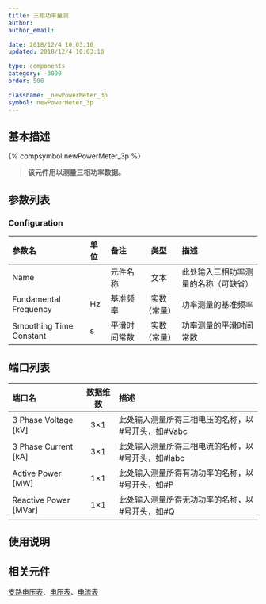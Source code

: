 ```yaml
---
title: 三相功率量测
author: 
author_email:

date: 2018/12/4 10:03:10
updated: 2018/12/4 10:03:10

type: components
category: -3000
order: 500

classname: _newPowerMeter_3p
symbol: newPowerMeter_3p
---
```

## 基本描述
{% compsymbol newPowerMeter_3p %}

> **该元件用以测量三相功率数据。**

## 参数列表
### Configuration
| 参数名 | 单位 | 备注 | 类型 | 描述 |
| :--- | :--- | :--- | :--: | :--- |
| Name |  | 元件名称 | 文本 | 此处输入三相功率测量的名称（可缺省） |
| Fundamental Frequency | Hz | 基准频率 | 实数（常量） | 功率测量的基准频率 |
| Smoothing Time Constant | s | 平滑时间常数 | 实数（常量） | 功率测量的平滑时间常数 |


## 端口列表

| 端口名 | 数据维数 | 描述 |
| :--- | :--:  | :--- |
| 3 Phase Voltage \[kV\] | 3×1 |此处输入测量所得三相电压的名称，以#号开头，如#Vabc |                   
| 3 Phase Current \[kA\] | 3×1 |此处输入测量所得三相电流的名称，以#号开头，如#Iabc |                   
| Active Power \[MW\] | 1×1 |此处输入测量所得有功功率的名称，以#号开头，如#P |                   
| Reactive Power \[MVar\] | 1×1 |此处输入测量所得无功功率的名称，以#号开头，如#Q |                   

## 使用说明



## 相关元件

[支路电压表](comp_NewBranchVoltageMeter.html)、[电压表](comp_NewVoltageMeter.html)、[电流表](comp_NewCurrentMeter.html)

